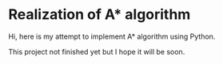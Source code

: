 Realization of A\* algorithm
============================
Hi, here is my attempt to implement A\* algorithm using Python.

This project not finished yet but I hope it will be soon.

